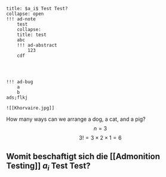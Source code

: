 ```ad-note
title: $a_i$ Test Test?
collapse: open
!!! ad-note
	test
	collapse:
	title: test
	abc
	!!! ad-abstract
		123
	cdf




!!! ad-bug
	a
	b
ads;flkj

![[Khorvaire.jpg]]

```


How many ways can we arrange a dog, a cat, and a pig?
$$n=3$$
$$3!=3×2×1=6$$

## Womit beschaftigt sich die [[Admonition Testing]] $a_i$ Test Test?